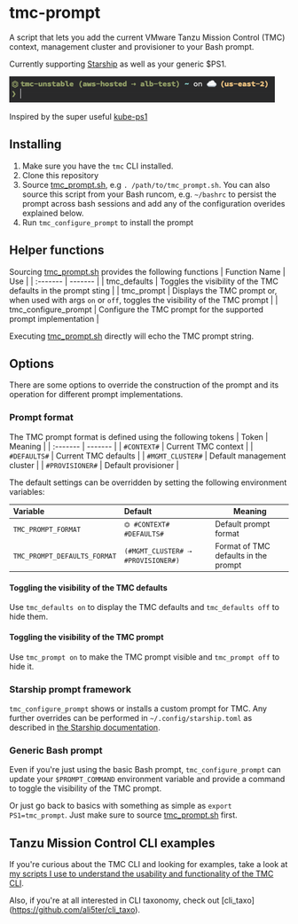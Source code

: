 # tmc-prompt

A script that lets you add the current VMware Tanzu Mission Control (TMC) context, management cluster and provisioner to your Bash prompt.

Currently supporting [Starship](https://starship.rs/) as well as your generic $PS1.

![starship prompt example](img/starship_example.png)

Inspired by the super useful [kube-ps1](https://github.com/jonmosco/kube-ps1)

## Installing
1. Make sure you have the `tmc` CLI installed.
2. Clone this repository
3. Source [tmc_prompt.sh](tmc_prompt.sh), e.g `. /path/to/tmc_prompt.sh`. You can also source this script from your Bash runcom, e.g. `~/bashrc` to persist the prompt across bash sessions and add any of the configuration overides explained below.
4. Run `tmc_configure_prompt` to install the prompt

## Helper functions
Sourcing [tmc_prompt.sh](tmc_prompt.sh) provides the following functions
| Function Name | Use |
| :------- | ------- |
| tmc_defaults | Toggles the visibility of the TMC defaults in the prompt sting |
| tmc_prompt | Displays the TMC prompt or, when used with args `on` or `off`, toggles the visibility of the TMC prompt |
| tmc_configure_prompt | Configure the TMC prompt for the supported prompt implementation |

Executing [tmc_prompt.sh](tmc_prompt.sh) directly will echo the TMC prompt string.

## Options
There are some options to override the construction of the prompt and its operation for different prompt implementations.

### Prompt format
The TMC prompt format is defined using the following tokens
| Token | Meaning |
| :------- | ------- |
| `#CONTEXT#` | Current TMC context |
| `#DEFAULTS#` | Current TMC defaults |
| `#MGMT_CLUSTER#` | Default management cluster |
| `#PROVISIONER#` | Default provisioner |

The default settings can be overridden by setting the following environment variables:

| Variable | Default | Meaning |
| :------- | :------ | ------- |
| `TMC_PROMPT_FORMAT` | `⏣ #CONTEXT# #DEFAULTS#` | Default prompt format |
| `TMC_PROMPT_DEFAULTS_FORMAT` | `(#MGMT_CLUSTER# ⇢ #PROVISIONER#)` | Format of TMC defaults in the prompt |

#### Toggling the visibility of the TMC defaults
Use `tmc_defaults on` to display the TMC defaults and `tmc_defaults off` to hide them.

#### Toggling the visibility of the TMC prompt
Use `tmc_prompt on` to make the TMC prompt visible and `tmc_prompt off` to hide it.

### Starship prompt framework
`tmc_configure_prompt` shows or installs a custom prompt for TMC. Any further overrides can be performed in `~/.config/starship.toml` as described in [the Starship documentation](https://starship.rs/config/#custom-commands).

### Generic Bash prompt
Even if you're just using the basic Bash prompt, `tmc_configure_prompt` can update your `$PROMPT_COMMAND` environment variable and provide a command to toggle the visibility of the TMC prompt.

Or just go back to basics with something as simple as `export PS1=tmc_prompt`. Just make sure to source [tmc_prompt.sh](tmc_prompt.sh) first.

## Tanzu Mission Control CLI examples
If you're curious about the TMC CLI and looking for examples, take a look at [my scripts I use to understand the usability and functionality of the TMC CLI](https://github.com/ali5ter/vmware_scripts/tree/master/tmc).

Also, if you're at all interested in CLI taxonomy, check out [cli_taxo] (https://github.com/ali5ter/cli_taxo).